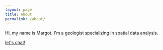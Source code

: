 ```yaml
---
layout: page
title: About
permalink: /about/
---
```


Hi, my name is Margot. I'm a geologist specializing in spatial data analysis.

[let's chat!](mailto:margot.m.dupont@gmail.com)